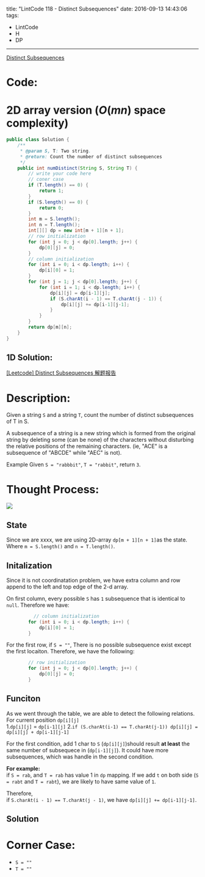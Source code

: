 title: "LintCode 118 - Distinct Subsequences"
date: 2016-09-13 14:43:06
tags:
- LintCode
- H
- DP
---

[Distinct Subsequences](http://www.lintcode.com/en/problem/distinct-subsequences/)

# Code: 
# 2D array version ($O(mn)$ space complexity)

```java
public class Solution {
    /**
     * @param S, T: Two string.
     * @return: Count the number of distinct subsequences
     */
    public int numDistinct(String S, String T) {
        // write your code here
        // coner case
        if (T.length() == 0) { 
            return 1;
        }
        if (S.length() == 0) {
            return 0;
        }
        int m = S.length();
        int n = T.length();
        int[][] dp = new int[m + 1][n + 1];
        // row initialization
        for (int j = 0; j < dp[0].length; j++) {
            dp[0][j] = 0;
        }
        // column initialization
        for (int i = 0; i < dp.length; i++) {
            dp[i][0] = 1;
        }
        for (int j = 1; j < dp[0].length; j++) {
            for (int i = 1; i < dp.length; i++) {
                dp[i][j] = dp[i-1][j];
                if (S.charAt(i - 1) == T.charAt(j - 1)) {
                    dp[i][j] += dp[i-1][j-1];
                }
            }
        }
        return dp[m][n];
    }
}
```

<!--more-->

## 1D Solution: 

[[Leetcode] Distinct Subsequences 解题报告](http://fisherlei.blogspot.com/2012/12/leetcode-distinct-subsequences_19.html)


# Description: 
Given a string `S` and a string `T`, count the number of distinct subsequences of T in S.

A subsequence of a string is a new string which is formed from the original string by deleting some (can be none) of the characters without disturbing the relative positions of the remaining characters. (ie, "ACE" is a subsequence of "ABCDE" while "AEC" is not).

Example
Given `S = "rabbbit"`, `T = "rabbit"`, return `3`.

# Thought Process:

![](http://7xihzu.com1.z0.glb.clouddn.com/distint-sequence.jpg)

## State

Since we are xxxx, we are using 2D-array `dp[m + 1][n + 1]`as the state. Where `m = S.length()` and `n = T.length()`.   

## Initalization

Since it is not coordinatation problem, we have extra column and row append to the left and top edge of the 2-d array.  

On first column, every possible `S` has `1` subsequence that is identical to `null`. Therefore we have: 

```java
		  // column initialization
        for (int i = 0; i < dp.length; i++) {
            dp[i][0] = 1;
        }
```

For the first row, if `S = ""`, There is no possible subsequence exist except the first locaiton. Therefore, we have the following:  

```java
        // row initialization
        for (int j = 0; j < dp[0].length; j++) {
            dp[0][j] = 0;
        }
```

## Funciton

As we went through the table, we are able to detect the following relations.  
For current position `dp[i][j]`  
1.`dp[i][j]` = `dp[i-1][j]`
2.`if (S.charAt(i-1) == T.charAt(j-1)) dp[i][j] =  dp[i][j] + dp[i-1][j-1]`  

For the first condition, add 1 char to `S` (`dp[i][j]`)should result **at least** the same number of subsequece in (`dp[i-1][j]`). It could have more subsequences, which was handle in the second condition.

**For example:**  
if `S = rab`, and `T = rab` has value 1 in `dp` mapping. If we add `t` on both side (`S = rabt` and `T = rabt`), we are likely to have same value of `1`. 

Therefore,  
if `S.charAt(i - 1) == T.charAt(j - 1)`, we have `dp[i][j] += dp[i-1][j-1]`. 



## Solution


# Corner Case:
- `S = ""`  
- `T = ""`   
